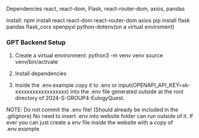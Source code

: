 Dependencies
react, react-dom, Flask, react-router-dom, axios, pandas

Install:
npm install react react-dom react-router-dom axios
pip install flask pandas flask_cors openpyxl python-dotenv(on a virtual enviroment)

### GPT Backend Setup

1. Create a virtual environment: 
python3 -m venv venv
source venv/bin/activate

2. Install dependencies

3. Inside the .env.example copy it to .env or input(OPENAPI_API_KEY=sk-xxxxxxxxxxxxxxxxxx) into the .env file generated outside at the root directory of 2024-S-GROUP4-EulogyQuest. 

NOTE: Do not commit the .env file! (Should already be included in the .gitignore)
No need to insert .env into website folder can run outside of it. If ever you can just create a env file inside the website with a copy of .env.example
